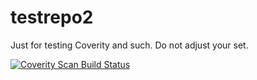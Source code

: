 # testrepo2

Just for testing Coverity and such.  Do not adjust your set.

<a href="https://scan.coverity.com/projects/gumbyhedman-testrepo2">
 <img alt="Coverity Scan Build Status"
  src="https://scan.coverity.com/projects/22146/badge.svg"/>
</a>
